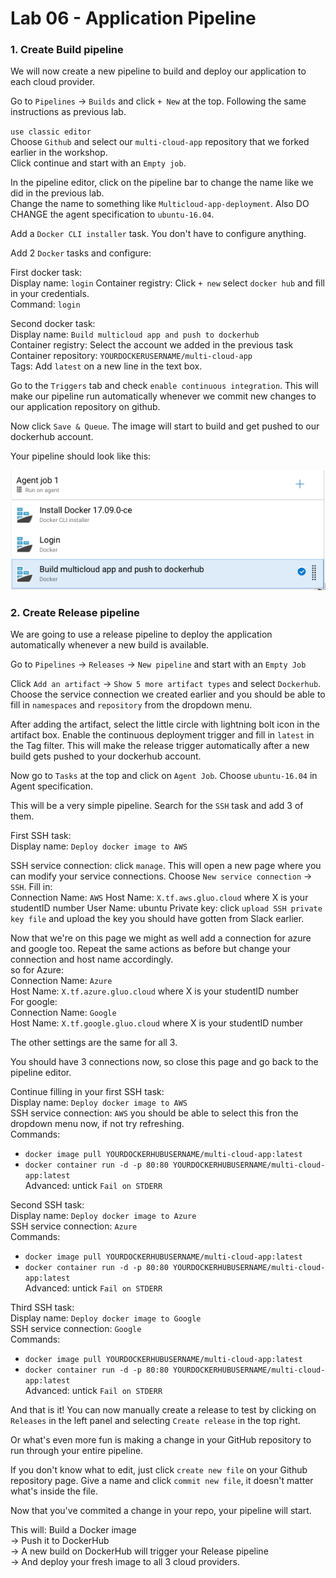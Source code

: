 # Lab 06 - Application Pipeline #

### 1. Create Build pipeline ###

We will now create a new pipeline to build and deploy our application to each cloud provider.  

Go to `Pipelines` -> `Builds` and click `+ New` at the top. Following the same instructions as previous lab.  

`use classic editor`  
Choose `Github` and select our `multi-cloud-app` repository that we forked earlier in the workshop.  
Click continue and start with an `Empty job`.

In the pipeline editor, click on the pipeline bar to change the name like we did in the previous lab.  
Change the name to something like `Multicloud-app-deployment`. Also DO CHANGE the agent specification to `ubuntu-16.04`.

Add a `Docker CLI installer` task. You don't have to configure anything.  

Add 2 `Docker` tasks and configure:  

First docker task:  
Display name: `login`
Container registry: Click `+ new` select `docker hub` and fill in your credentials.  
Command: `login`

Second docker task:  
Display name: `Build multicloud app and push to dockerhub`  
Container registry: Select the account we added in the previous task  
Container repository: `YOURDOCKERUSERNAME/multi-cloud-app`  
Tags: Add `latest` on a new line in the text box.

Go to the `Triggers` tab and check `enable continuous integration`. This will make our pipeline run automatically whenever we commit new changes to our application repository on github.  

Now click `Save & Queue`. The image will start to build and get pushed to our dockerhub account.  

Your pipeline should look like this:  

![](../images/buildDocker.png)

### 2. Create Release pipeline ###

We are going to use a release pipeline to deploy the application automatically whenever a new build is available.

Go to `Pipelines` -> `Releases` -> `New pipeline` and start with an `Empty Job`

Click `Add an artifact` -> `Show 5 more artifact types` and select `Dockerhub`. Choose the service connection we created earlier and you should be able to fill in `namespaces` and `repository` from the dropdown menu.   

After adding the artifact, select the little circle with lightning bolt icon in the artifact box. Enable the continuous deployment trigger and fill in `latest` in the Tag filter. This will make the release trigger automatically after a new build gets pushed to your dockerhub account.  

Now go to `Tasks` at the top and click on `Agent Job`. Choose `ubuntu-16.04` in Agent specification.  

This will be a very simple pipeline. Search for the `SSH` task and add 3 of them.

First SSH task:  
Display name: `Deploy docker image to AWS`  

SSH service connection: click `manage`. This will open a new page where you can modify your service connections. Choose `New service connection` -> `SSH`.
Fill in:  
Connection Name: `AWS`
Host Name: `X.tf.aws.gluo.cloud` where X is your studentID number
User Name: ubuntu
Private key: click `upload SSH private key file` and upload the key you should have gotten from Slack earlier.

Now that we're on this page we might as well add a connection for azure and google too. Repeat the same actions as before but change your connection and host name accordingly.  
so for Azure:  
Connection Name: `Azure`  
Host Name: `X.tf.azure.gluo.cloud` where X is your studentID number  
For google:  
Connection Name: `Google`  
Host Name: `X.tf.google.gluo.cloud` where X is your studentID number  

The other settings are the same for all 3.  

You should have 3 connections now, so close this page and go back to the pipeline editor.  

Continue filling in your first SSH task:  
Display name: `Deploy docker image to AWS`  
SSH service connection: `AWS` you should be able to select this fron the dropdown menu now, if not try refreshing.  
Commands:
* `docker image pull YOURDOCKERHUBUSERNAME/multi-cloud-app:latest`
* `docker container run -d -p 80:80 YOURDOCKERHUBUSERNAME/multi-cloud-app:latest`  
Advanced: untick `Fail on STDERR`


Second SSH task:  
Display name: `Deploy docker image to Azure`  
SSH service connection: `Azure`  
Commands:
* `docker image pull YOURDOCKERHUBUSERNAME/multi-cloud-app:latest`
* `docker container run -d -p 80:80 YOURDOCKERHUBUSERNAME/multi-cloud-app:latest`  
Advanced: untick `Fail on STDERR`

Third SSH task:  
Display name: `Deploy docker image to Google`  
SSH service connection: `Google`  
Commands: 
* `docker image pull YOURDOCKERHUBUSERNAME/multi-cloud-app:latest`
* `docker container run -d -p 80:80 YOURDOCKERHUBUSERNAME/multi-cloud-app:latest`  
Advanced: untick `Fail on STDERR`

And that is it! You can now manually create a release to test by clicking on `Releases` in the left panel and selecting `Create release` in the top right.  

Or what's even more fun is making a change in your GitHub repository to run through your entire pipeline.  

If you don't know what to edit, just click `create new file` on your Github repository page. Give a name and click `commit new file`, it doesn't matter what's inside the file.  

Now that you've commited a change in your repo, your pipeline will start.  

This will: Build a Docker image  
-> Push it to DockerHub  
-> A new build on DockerHub will trigger your Release pipeline  
-> And deploy your fresh image to all 3 cloud providers.
